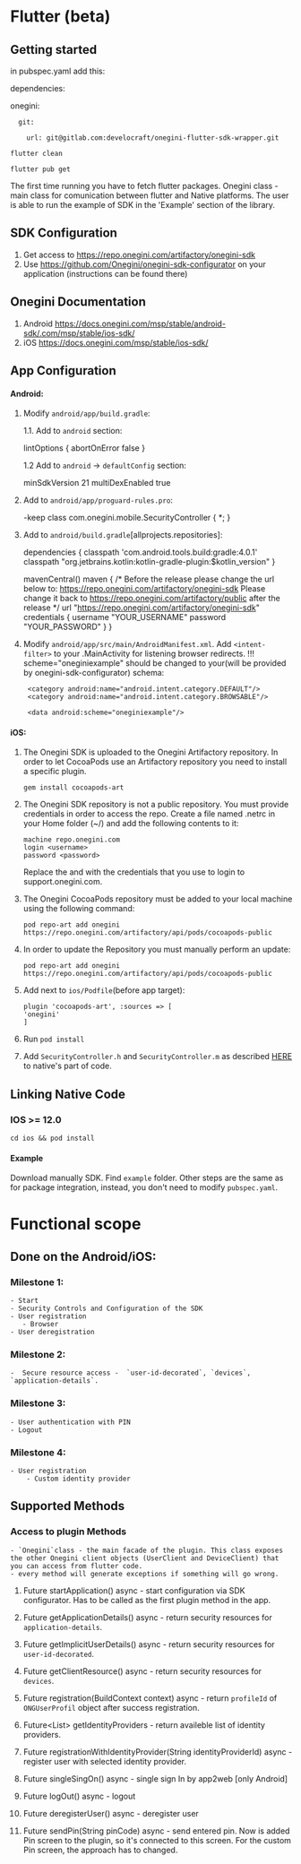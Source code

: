 # Flutter (beta)

## Getting started

in pubspec.yaml add this:

dependencies:

  onegini:

      git:

        url: git@gitlab.com:develocraft/onegini-flutter-sdk-wrapper.git

`flutter clean`

`flutter pub get`

The first time running you have to fetch flutter packages.
Onegini class - main class for comunication between flutter and Native platforms.
The user is able to run the example of SDK in the 'Example' section of the library.

## SDK Configuration

1. Get access to https://repo.onegini.com/artifactory/onegini-sdk
2. Use https://github.com/Onegini/onegini-sdk-configurator on your application (instructions can be found there)

## Onegini Documentation
1. Android https://docs.onegini.com/msp/stable/android-sdk/.com/msp/stable/ios-sdk/
2. iOS https://docs.onegini.com/msp/stable/ios-sdk/

## App Configuration

#### Android: 

1. Modify `android/app/build.gradle`:

    1.1. Add to `android` section:

    
    lintOptions {
        abortOnError false
    }
    

    1.2 Add to `android` -> `defaultConfig` section:
    
    
    minSdkVersion 21
    multiDexEnabled true
    

2. Add to `android/app/proguard-rules.pro`:
    
    -keep class com.onegini.mobile.SecurityController { *; }
    

3. Add to `android/build.gradle`[allprojects.repositories]:

    
    dependencies {
        classpath 'com.android.tools.build:gradle:4.0.1'
        classpath "org.jetbrains.kotlin:kotlin-gradle-plugin:$kotlin_version"
    }

    

    
    mavenCentral()
            maven {
            /*
            Before the release please change the url below to: https://repo.onegini.com/artifactory/onegini-sdk
            Please change it back to https://repo.onegini.com/artifactory/public after the release
            */
            url "https://repo.onegini.com/artifactory/onegini-sdk"
            credentials {
                username "YOUR_USERNAME"
                password "YOUR_PASSWORD"
            }
	}


    
4. Modify `android/app/src/main/AndroidManifest.xml`. Add `<intent-filter>` to your .MainActivity for listening browser redirects. !!! scheme="oneginiexample" should be changed to your(will be provided by onegini-sdk-configurator) schema:
    
    <intent-filter>
        <action android:name="android.intent.action.VIEW" />

        <category android:name="android.intent.category.DEFAULT"/>
        <category android:name="android.intent.category.BROWSABLE"/>

        <data android:scheme="oneginiexample"/>
    </intent-filter>



#### iOS: 

1. The Onegini SDK is uploaded to the Onegini Artifactory repository. In order to let CocoaPods use an Artifactory repository you need to install a specific plugin.
    ```
    gem install cocoapods-art
    ```
2. The Onegini SDK repository is not a public repository. You must provide credentials in order to access the repo. Create a file named .netrc in your Home folder (~/) and add the following contents to it:
    ```
    machine repo.onegini.com
    login <username>
    password <password>
    ```
    Replace the <username> and <password> with the credentials that you use to login to support.onegini.com.

3. The Onegini CocoaPods repository must be added to your local machine using the following command:
    ```
    pod repo-art add onegini https://repo.onegini.com/artifactory/api/pods/cocoapods-public
    ```

4. In order to update the Repository you must manually perform an update:
    ```
    pod repo-art add onegini https://repo.onegini.com/artifactory/api/pods/cocoapods-public
    ```

5. Add next to `ios/Podfile`(before app target):
    ```
    plugin 'cocoapods-art', :sources => [
    'onegini'
    ]
    ```

6. Run `pod install`    

7. Add `SecurityController.h` and `SecurityController.m` as described [HERE](https://docs.onegini.com/msp/stable/ios-sdk/reference/security-controls.html) to native's part of code.


## Linking Native Code

### IOS >= 12.0

`cd ios && pod install`

#### Example

Download manually SDK. Find `example` folder. Other steps are the same as for package integration, instead, you don't need to modify `pubspec.yaml`.


# Functional scope
## Done on the Android/iOS:
### Milestone 1:
    - Start
    - Security Controls and Configuration of the SDK
    - User registration
       - Browser
    - User deregistration
### Milestone 2:
    -  Secure resource access -  `user-id-decorated`, `devices`, `application-details`.
### Milestone 3:
    - User authentication with PIN
    - Logout
### Milestone 4:
    - User registration
        - Custom identity provider


## Supported Methods

### Access to plugin Methods
    - `Onegini`class - the main facade of the plugin. This class exposes the other Onegini client objects (UserClient and DeviceClient) that you can access from flutter code.
    - every method will generate exceptions if something will go wrong.
    
1. Future<bool> startApplication() async - start configuration via SDK configurator. Has to be called as the first plugin method in the app.

2. Future<ApplicationDetails> getApplicationDetails() async - return security resources for `application-details`.

3. Future<String> getImplicitUserDetails() async - return security resources for `user-id-decorated`.

4. Future<ClientResource> getClientResource() async - return security resources for `devices`.

5. Future<String> registration(BuildContext context) async - return `profileId` of `ONGUserProfil` object after success registration.

6. Future<List<Provider>> getIdentityProviders - return availeble list of identity providers.

7. Future<String> registrationWithIdentityProvider(String identityProviderId) async - register user with selected identity provider.

8. Future<void> singleSingOn() async - single sign In by app2web [only Android]

9. Future<bool> logOut() async - logout

10. Future<bool> deregisterUser() async - deregister user

11. Future<String> sendPin(String pinCode) async - send entered pin. Now is added Pin screen to the plugin, so it's connected to this screen. For the custom Pin screen, the approach has to changed.
